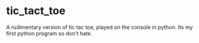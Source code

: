 # tic_tact_toe
A rudimentary version of tic tac toe, played on the console in python. Its my first python program so don't hate.

